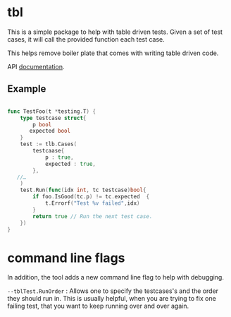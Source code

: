 # tbl

This is a simple package to help with table driven tests. Given a set
of test cases, it will call the provided function each test case.

This helps remove boiler plate that comes with writing table driven code.

API [documentation](https://godoc.org/github.com/gdey/tbl).

## Example

```go

func TestFoo(t *testing.T) {
    type testcase struct{
        p bool
       expected bool
    }
    test := tlb.Cases(
        testcaase{
            p : true,
            expected : true,
        },
   //…
    )
    test.Run(func(idx int, tc testcase)bool{
        if foo.IsGood(tc.p) != tc.expected  {
            t.Errorf("Test %v failed",idx)
        }
        return true // Run the next test case.
    })
}
```

# command line flags

In addition, the tool adds a new command line flag to help with debugging.

`--tblTest.RunOrder` : Allows one to specify the testcases's and the order they should run in.
This is usually helpful, when you are trying to fix one failing test, that you want to keep running
over and over again.